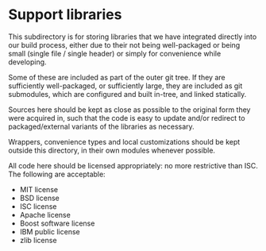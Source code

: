 # Support libraries

This subdirectory is for storing libraries that we have integrated directly into
our build process, either due to their not being well-packaged or being small
(single file / single header) or simply for convenience while developing.

Some of these are included as part of the outer git tree. If they are
sufficiently well-packaged, or sufficiently large, they are included as git
submodules, which are configured and built in-tree, and linked statically.

Sources here should be kept as close as possible to the original form they were
acquired in, such that the code is easy to update and/or redirect to
packaged/external variants of the libraries as necessary.

Wrappers, convenience types and local customizations should be kept outside this
directory, in their own modules whenever possible.

All code here should be licensed appropriately: no more restrictive than ISC.
The following are acceptable:

  - MIT license
  - BSD license
  - ISC license
  - Apache license
  - Boost software license
  - IBM public license
  - zlib license
